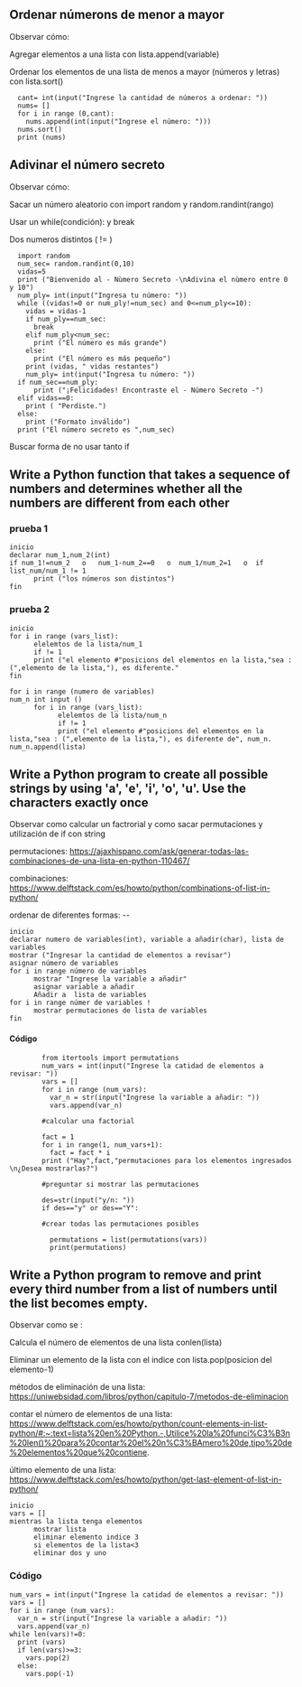 ## Ordenar númerons de menor a mayor

Observar cómo: 

Agregar elementos a una lista con lista.append(variable)

Ordenar los elementos de una lista de menos a mayor (números y letras) con lista.sort()

      cant= int(input("Ingrese la cantidad de números a ordenar: "))
      nums= []
      for i in range (0,cant):
        nums.append(int(input("Ingrese el número: ")))
      nums.sort()
      print (nums)

## Adivinar el número secreto

Observar cómo: 

Sacar un número aleatorio con import random y  random.randint(rango)

Usar un while(condición): y break  

Dos numeros distintos ( != )

      import random
      num_sec= random.randint(0,10)
      vidas=5
      print ("Bienvenido al - Nùmero Secreto -\nAdivina el nùmero entre 0 y 10")
      num_ply= int(input("Ingresa tu número: "))
      while ((vidas!=0 or num_ply!=num_sec) and 0<=num_ply<=10):
        vidas = vidas-1
        if num_ply==num_sec:
          break
        elif num_ply<num_sec:
          print ("El número es más grande")
        else:
          print ("El número es más pequeño")
        print (vidas, " vidas restantes")
        num_ply= int(input("Ingresa tu número: "))  
      if num_sec==num_ply:
          print ("¡Felicidades! Encontraste el - Número Secreto -")
      elif vidas==0:
        print ( "Perdiste.")
      else:
        print ("Formato inválido")
      print ("El número secreto es ",num_sec)

Buscar forma de no usar tanto if

## Write a Python function that takes a sequence of numbers and determines whether all the numbers are different from each other

### prueba 1

    inicio
    declarar num_1,num_2(int)
    if num_1!=num_2   o   num_1-num_2==0   o  num_1/num_2=1   o  if list_num/num_1 != 1 
          print ("los números son distintos")
    fin
    
### prueba 2

    inicio
    for i in range (vars_list):
          elelemtos de la lista/num_1
          if != 1 
          print ("el elemento #"posicions del elementos en la lista,"sea : (",elemento de la lista,"), es diferente."
    fin

    for i in range (numero de variables)
    num_n int input ()
          for i in range (vars_list):
                elelemtos de la lista/num_n
                if != 1 
                print ("el elemento #"posicions del elementos en la lista,"sea : (",elemento de la lista,"), es diferente de", num_n.
    num_n.append(lista)


## Write a Python program to create all possible strings by using 'a', 'e', 'i', 'o', 'u'. Use the characters exactly once

 Observar como calcular un factrorial y como sacar permutaciones y utilización de if con string

 permutaciones:  https://ajaxhispano.com/ask/generar-todas-las-combinaciones-de-una-lista-en-python-110467/
 
 combinaciones: https://www.delftstack.com/es/howto/python/combinations-of-list-in-python/
 
 ordenar de diferentes formas: --

    inicio
    declarar numero de variables(int), variable a añadir(char), lista de variables
    mostrar ("Ingresar la cantidad de elementos a revisar")
    asignar número de variables
    for i in range número de variables 
          mostrar "Ingrese la variable a añadir"
          asignar variable a añadir
          Añadir a  lista de variables
    for i in range númer de variables !
          mostrar permutaciones de lista de variables
    fin

#### Código

            from itertools import permutations
            num_vars = int(input("Ingrese la catidad de elementos a revisar: "))
            vars = []
            for i in range (num_vars):
              var_n = str(input("Ingrese la variable a añadir: "))
              vars.append(var_n)
              
            #calcular una factorial
            
            fact = 1
            for i in range(1, num_vars+1):
              fact = fact * i
            print ("Hay",fact,"permutaciones para los elementos ingresados \n¿Desea mostrarlas?")
            
            #preguntar si mostrar las permutaciones
            
            des=str(input("y/n: "))
            if des=="y" or des=="Y":
            
            #crear todas las permutaciones posibles
            
              permutations = list(permutations(vars))
              print(permutations)      

## Write a Python program to remove and print every third number from a list of numbers until the list becomes empty.

Observar como se :

Calcula el número de elementos de una lista conlen(lista)

Eliminar un elemento de la lista con el indice con lista.pop(posicion del elemento-1)

métodos de eliminación de una lista: https://uniwebsidad.com/libros/python/capitulo-7/metodos-de-eliminacion

contar el número de elementos de una lista: https://www.delftstack.com/es/howto/python/count-elements-in-list-python/#:~:text=lista%20en%20Python.-,Utilice%20la%20funci%C3%B3n%20len()%20para%20contar%20el%20n%C3%BAmero%20de,tipo%20de%20elementos%20que%20contiene.

último elemento de una lista: https://www.delftstack.com/es/howto/python/get-last-element-of-list-in-python/

    inicio
    vars = []
    mientras la lista tenga elementos 
          mostrar lista
          eliminar elemento indice 3
          si elementos de la lista<3
          eliminar dos y uno 


### Código

    num_vars = int(input("Ingrese la catidad de elementos a revisar: "))
    vars = []
    for i in range (num_vars):
      var_n = str(input("Ingrese la variable a añadir: "))
      vars.append(var_n)
    while len(vars)!=0:
      print (vars)
      if len(vars)>=3:
        vars.pop(2)
      else:
        vars.pop(-1)
